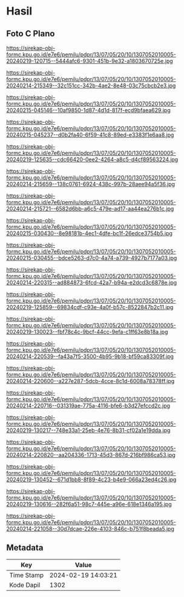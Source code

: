 # Hasil

## Foto C Plano

https://sirekap-obj-formc.kpu.go.id/e7e6/pemilu/pdpr/13/07/05/20/10/1307052010005-20240219-120715--5444afc6-9301-451b-9e32-a1803670725e.jpg

https://sirekap-obj-formc.kpu.go.id/e7e6/pemilu/pdpr/13/07/05/20/10/1307052010005-20240214-215349--32c151cc-342b-4ae2-8e48-03c75cbcb2e3.jpg

https://sirekap-obj-formc.kpu.go.id/e7e6/pemilu/pdpr/13/07/05/20/10/1307052010005-20240215-045146--10af9850-1d87-4d1d-817f-ecd9bfaea629.jpg

https://sirekap-obj-formc.kpu.go.id/e7e6/pemilu/pdpr/13/07/05/20/10/1307052010005-20240215-045237--d0b2fa40-6f59-41c8-89ed-e3383f1e6aa8.jpg

https://sirekap-obj-formc.kpu.go.id/e7e6/pemilu/pdpr/13/07/05/20/10/1307052010005-20240219-125635--cdc66420-0ee2-4264-a8c5-d4cf89563224.jpg

https://sirekap-obj-formc.kpu.go.id/e7e6/pemilu/pdpr/13/07/05/20/10/1307052010005-20240214-215659--138c0761-6924-438c-997b-28aee94a5f36.jpg

https://sirekap-obj-formc.kpu.go.id/e7e6/pemilu/pdpr/13/07/05/20/10/1307052010005-20240214-215721--6582d6bb-a6c5-479e-ad17-aa44ea276b1c.jpg

https://sirekap-obj-formc.kpu.go.id/e7e6/pemilu/pdpr/13/07/05/20/10/1307052010005-20240215-030430--8e98181b-4ec1-4dfe-bc1f-26edce3754b5.jpg

https://sirekap-obj-formc.kpu.go.id/e7e6/pemilu/pdpr/13/07/05/20/10/1307052010005-20240215-030455--bdce5263-d7c0-4a74-a739-4927b7177a03.jpg

https://sirekap-obj-formc.kpu.go.id/e7e6/pemilu/pdpr/13/07/05/20/10/1307052010005-20240214-220315--ad884873-6fcd-42a7-b94a-e2dcd3c6878e.jpg

https://sirekap-obj-formc.kpu.go.id/e7e6/pemilu/pdpr/13/07/05/20/10/1307052010005-20240219-125859--69834cdf-c93e-4a0f-b57c-8522847b2c11.jpg

https://sirekap-obj-formc.kpu.go.id/e7e6/pemilu/pdpr/13/07/05/20/10/1307052010005-20240219-130023--fbf78c4c-9bcf-44cc-9efa-c1ff63e8b18a.jpg

https://sirekap-obj-formc.kpu.go.id/e7e6/pemilu/pdpr/13/07/05/20/10/1307052010005-20240214-220539--fa43a7f5-3500-4b95-9b18-bf59ca83309f.jpg

https://sirekap-obj-formc.kpu.go.id/e7e6/pemilu/pdpr/13/07/05/20/10/1307052010005-20240214-220600--a227e287-5dcb-4cce-8c1d-6008a78378ff.jpg

https://sirekap-obj-formc.kpu.go.id/e7e6/pemilu/pdpr/13/07/05/20/10/1307052010005-20240214-220716--031319ae-775a-4116-bfe6-b3d27efccd2c.jpg

https://sirekap-obj-formc.kpu.go.id/e7e6/pemilu/pdpr/13/07/05/20/10/1307052010005-20240219-130217--748e33a1-25eb-4e76-8b31-cf02a1e19dda.jpg

https://sirekap-obj-formc.kpu.go.id/e7e6/pemilu/pdpr/13/07/05/20/10/1307052010005-20240214-220820--aa204336-1713-45d3-867d-216bf986ca53.jpg

https://sirekap-obj-formc.kpu.go.id/e7e6/pemilu/pdpr/13/07/05/20/10/1307052010005-20240219-130452--671d1bb8-8f89-4c23-b4e9-066a23ed4c26.jpg

https://sirekap-obj-formc.kpu.go.id/e7e6/pemilu/pdpr/13/07/05/20/10/1307052010005-20240219-130616--282f6a51-98c7-445e-a96e-618e1346a195.jpg

https://sirekap-obj-formc.kpu.go.id/e7e6/pemilu/pdpr/13/07/05/20/10/1307052010005-20240214-221058--30d7dcae-226e-4103-846c-b751f8beada5.jpg


## Metadata

| Key        | Value               |
| ---------- | ------------------- |
| Time Stamp | 2024-02-19 14:03:21 |
| Kode Dapil | 1302                |



